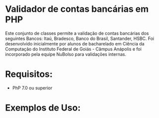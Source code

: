 Validador de contas bancárias em PHP
=============================================================================
Este conjunto de classes permite a validação de contas bancárias dos seguintes Bancos: Itaú, Bradesco, Banco do Brasil, Santander, HSBC.
Foi desenvolvido inicialmente por alunos de bacharelado em Ciência da Computação do Instituto Federal de Goiás - Câmpus Anápolis e foi incorporado pela equipe NuBolso para validações internas.

Requisitos:
===========
- PhP 7.0 ou superior


Exemplos de Uso: 
================



  
